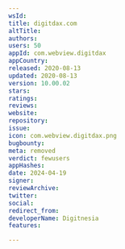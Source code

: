 ```yaml
---
wsId: 
title: digitdax.com
altTitle: 
authors: 
users: 50
appId: com.webview.digitdax
appCountry: 
released: 2020-08-13
updated: 2020-08-13
version: 10.00.02
stars: 
ratings: 
reviews: 
website: 
repository: 
issue: 
icon: com.webview.digitdax.png
bugbounty: 
meta: removed
verdict: fewusers
appHashes: 
date: 2024-04-19
signer: 
reviewArchive: 
twitter: 
social: 
redirect_from: 
developerName: Digitnesia
features: 

---
```


